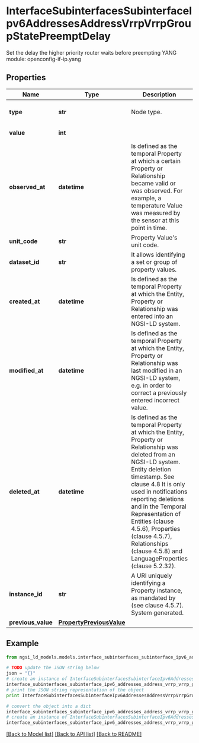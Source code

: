 # InterfaceSubinterfacesSubinterfaceIpv6AddressesAddressVrrpVrrpGroupStatePreemptDelay

Set the delay the higher priority router waits before preempting  YANG module: openconfig-if-ip.yang 

## Properties

Name | Type | Description | Notes
------------ | ------------- | ------------- | -------------
**type** | **str** | Node type.  | [optional] [default to 'Property']
**value** | **int** |  | [default to 0]
**observed_at** | **datetime** | Is defined as the temporal Property at which a certain Property or Relationship became valid or was observed. For example, a temperature Value was measured by the sensor at this point in time.  | [optional] 
**unit_code** | **str** | Property Value&#39;s unit code.  | [optional] 
**dataset_id** | **str** | It allows identifying a set or group of property values.  | [optional] 
**created_at** | **datetime** | Is defined as the temporal Property at which the Entity, Property or Relationship was entered into an NGSI-LD system.  | [optional] [readonly] 
**modified_at** | **datetime** | Is defined as the temporal Property at which the Entity, Property or Relationship was last modified in an NGSI-LD system, e.g. in order to correct a previously entered incorrect value.  | [optional] [readonly] 
**deleted_at** | **datetime** | Is defined as the temporal Property at which the Entity, Property or Relationship was deleted from an NGSI-LD system.  Entity deletion timestamp. See clause 4.8 It is only used in notifications reporting deletions and in the Temporal Representation of Entities (clause 4.5.6), Properties (clause 4.5.7), Relationships (clause 4.5.8) and LanguageProperties (clause 5.2.32).  | [optional] [readonly] 
**instance_id** | **str** | A URI uniquely identifying a Property instance, as mandated by (see clause 4.5.7). System generated.  | [optional] [readonly] 
**previous_value** | [**PropertyPreviousValue**](PropertyPreviousValue.md) |  | [optional] 

## Example

```python
from ngsi_ld_models.models.interface_subinterfaces_subinterface_ipv6_addresses_address_vrrp_vrrp_group_state_preempt_delay import InterfaceSubinterfacesSubinterfaceIpv6AddressesAddressVrrpVrrpGroupStatePreemptDelay

# TODO update the JSON string below
json = "{}"
# create an instance of InterfaceSubinterfacesSubinterfaceIpv6AddressesAddressVrrpVrrpGroupStatePreemptDelay from a JSON string
interface_subinterfaces_subinterface_ipv6_addresses_address_vrrp_vrrp_group_state_preempt_delay_instance = InterfaceSubinterfacesSubinterfaceIpv6AddressesAddressVrrpVrrpGroupStatePreemptDelay.from_json(json)
# print the JSON string representation of the object
print InterfaceSubinterfacesSubinterfaceIpv6AddressesAddressVrrpVrrpGroupStatePreemptDelay.to_json()

# convert the object into a dict
interface_subinterfaces_subinterface_ipv6_addresses_address_vrrp_vrrp_group_state_preempt_delay_dict = interface_subinterfaces_subinterface_ipv6_addresses_address_vrrp_vrrp_group_state_preempt_delay_instance.to_dict()
# create an instance of InterfaceSubinterfacesSubinterfaceIpv6AddressesAddressVrrpVrrpGroupStatePreemptDelay from a dict
interface_subinterfaces_subinterface_ipv6_addresses_address_vrrp_vrrp_group_state_preempt_delay_form_dict = interface_subinterfaces_subinterface_ipv6_addresses_address_vrrp_vrrp_group_state_preempt_delay.from_dict(interface_subinterfaces_subinterface_ipv6_addresses_address_vrrp_vrrp_group_state_preempt_delay_dict)
```
[[Back to Model list]](../README.md#documentation-for-models) [[Back to API list]](../README.md#documentation-for-api-endpoints) [[Back to README]](../README.md)


